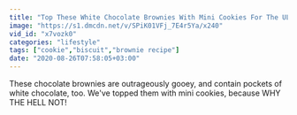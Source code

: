 ```yaml
---
title: "Top These White Chocolate Brownies With Mini Cookies For The ULTIMATE Brownie"
image: "https://s1.dmcdn.net/v/SPiK01VFj_7E4r5Ya/x240"
vid_id: "x7vozk0"
categories: "lifestyle"
tags: ["cookie","biscuit","brownie recipe"]
date: "2020-08-26T07:58:05+03:00"
---
```

These chocolate brownies ﻿are outrageously gooey, and contain pockets of white chocolate, too. We've topped them with mini cookies, because WHY THE HELL NOT! ﻿
